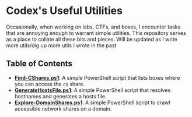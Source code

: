 # Codex's Useful Utilities

Occasionally, when working on labs, CTFs, and boxes, I encounter tasks that are annoying enough to warrant simple utilities. This repository serves as a place to collate all these bits and pieces. Will be updated as I write more utils/dig up more utils I wrote in the past

## Table of Contents

- **[Find-CShares.ps1](./powershell/Find-CShares.ps1)**: A simple PowerShell script that lists boxes where you can access the `c$` share.
- **[GenerateHostsFile.ps1](./powershell/GenerateHostsFile.ps1)**: A simple PowerShell script that resolves hostnames and generates a hosts file.
- **[Explore-DomainShares.ps1](./powershell/Explore-DomainShares.ps1)**: A simple PowerShell script to crawl accessible network shares on a domain.
